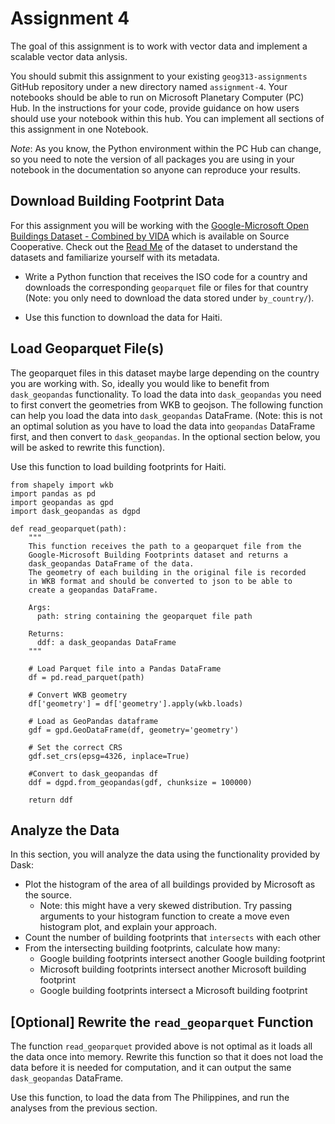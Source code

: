 # Assignment 4

The goal of this assignment is to work with vector data and implement a scalable vector data anlysis. 

You should submit this assignment to your existing `geog313-assignments` GitHub repository under a new directory named `assignment-4`. Your notebooks should be able to run on Microsoft Planetary Computer (PC) Hub. In the instructions for your code, provide guidance on how users should use your notebook within this hub. You can implement all sections of this assignment in one Notebook. 


*Note*: As you know, the Python environment within the PC Hub can change, so you need to note the version of all packages you are using in your notebook in the documentation so anyone can reproduce your results.

## Download Building Footprint Data

For this assignment you will be working with the [Google-Microsoft Open Buildings Dataset - Combined by VIDA](https://beta.source.coop/repositories/vida/google-microsoft-open-buildings/description/) which is available on Source Cooperative. Check out the [Read Me](https://beta.source.coop/repositories/vida/google-microsoft-open-buildings/description/) of the dataset to understand the datasets and familiarize yourself with its metadata. 

- Write a Python function that receives the ISO code for a country and downloads the corresponding `geoparquet` file or files for that country (Note: you only need to download the data stored under `by_country/`).

- Use this function to download the data for Haiti. 


## Load Geoparquet File(s)

The geoparquet files in this dataset maybe large depending on the country you are working with. So, ideally you would like to benefit from `dask_geopandas` functionality. To load the data into `dask_geopandas` you need to first convert the geometries from WKB to geojson. The following function can help you load the data into `dask_geopandas` DataFrame. (Note: this is not an optimal solution as you have to load the data into `geopandas` DataFrame first, and then convert to `dask_geopandas`. In the optional section below, you will be asked to rewrite this function).

Use this function to load building footprints for Haiti. 


```
from shapely import wkb
import pandas as pd
import geopandas as gpd
import dask_geopandas as dgpd

def read_geoparquet(path):
    """
    This function receives the path to a geoparquet file from the 
    Google-Microsoft Building Footprints dataset and returns a 
    dask_geopandas DataFrame of the data. 
    The geometry of each building in the original file is recorded
    in WKB format and should be converted to json to be able to 
    create a geopandas DataFrame. 
    
    Args:
      path: string containing the geoparquet file path
    
    Returns:
      ddf: a dask_geopandas DataFrame  
    """
    
    # Load Parquet file into a Pandas DataFrame
    df = pd.read_parquet(path)
    
    # Convert WKB geometry
    df['geometry'] = df['geometry'].apply(wkb.loads)
    
    # Load as GeoPandas dataframe
    gdf = gpd.GeoDataFrame(df, geometry='geometry')
    
    # Set the correct CRS
    gdf.set_crs(epsg=4326, inplace=True)
    
    #Convert to dask_geopandas df 
    ddf = dgpd.from_geopandas(gdf, chunksize = 100000)
    
    return ddf
```

## Analyze the Data

In this section, you will analyze the data using the functionality provided by Dask:

- Plot the histogram of the area of all buildings provided by Microsoft as the source.
    - Note: this might have a very skewed distribution. Try passing arguments to your histogram function to create a move even histogram plot, and explain your approach. 
- Count the number of building footprints that `intersects` with each other
- From the intersecting building footprints, calculate how many:
    - Google building footprints intersect another Google building footprint
    - Microsoft building footprints intersect another Microsoft building footprint
    - Google building footprints intersect a Microsoft building footprint


## [Optional] Rewrite the `read_geoparquet` Function

The function `read_geoparquet` provided above is not optimal as it loads all the data once into memory. Rewrite this function so that it does not load the data before it is needed for computation, and it can output the same `dask_geopandas` DataFrame. 

Use this function, to load the data from The Philippines, and run the analyses from the previous section. 